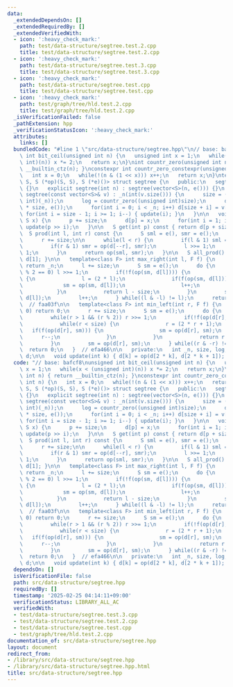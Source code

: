```yaml
---
data:
  _extendedDependsOn: []
  _extendedRequiredBy: []
  _extendedVerifiedWith:
  - icon: ':heavy_check_mark:'
    path: test/data-structure/segtree.test.2.cpp
    title: test/data-structure/segtree.test.2.cpp
  - icon: ':heavy_check_mark:'
    path: test/data-structure/segtree.test.3.cpp
    title: test/data-structure/segtree.test.3.cpp
  - icon: ':heavy_check_mark:'
    path: test/data-structure/segtree.test.cpp
    title: test/data-structure/segtree.test.cpp
  - icon: ':heavy_check_mark:'
    path: test/graph/tree/hld.test.2.cpp
    title: test/graph/tree/hld.test.2.cpp
  _isVerificationFailed: false
  _pathExtension: hpp
  _verificationStatusIcon: ':heavy_check_mark:'
  attributes:
    links: []
  bundledCode: "#line 1 \"src/data-structure/segtree.hpp\"\n// base: bafcf8\nunsigned\
    \ int bit_ceil(unsigned int n) {\n   unsigned int x = 1;\n   while(x < (unsigned\
    \ int)(n)) x *= 2;\n   return x;\n}\nint countr_zero(unsigned int n) { return\
    \ __builtin_ctz(n); }\nconstexpr int countr_zero_constexpr(unsigned int n) {\n\
    \   int x = 0;\n   while(!(n & (1 << x))) x++;\n   return x;\n}\ntemplate<class\
    \ S, S (*op)(S, S), S (*e)()> struct segtree {\n   public:\n   segtree() : segtree(0)\
    \ {}\n   explicit segtree(int n) : segtree(vector<S>(n, e())) {}\n   explicit\
    \ segtree(const vector<S>& v) : _n(int(v.size())) {\n      size = (int)bit_ceil((unsigned\
    \ int)(_n));\n      log = countr_zero((unsigned int)size);\n      d = vector<S>(2\
    \ * size, e());\n      for(int i = 0; i < _n; i++) d[size + i] = v[i];\n     \
    \ for(int i = size - 1; i >= 1; i--) { update(i); }\n   }\n\n   void set(int p,\
    \ S x) {\n      p += size;\n      d[p] = x;\n      for(int i = 1; i <= log; i++)\
    \ update(p >> i);\n   }\n\n   S get(int p) const { return d[p + size]; }\n\n \
    \  S prod(int l, int r) const {\n      S sml = e(), smr = e();\n      l += size;\n\
    \      r += size;\n\n      while(l < r) {\n         if(l & 1) sml = op(sml, d[l++]);\n\
    \         if(r & 1) smr = op(d[--r], smr);\n         l >>= 1;\n         r >>=\
    \ 1;\n      }\n      return op(sml, smr);\n   }\n\n   S all_prod() const { return\
    \ d[1]; }\n\n   template<class F> int max_right(int l, F f) {\n      if(l == _n)\
    \ return _n;\n      l += size;\n      S sm = e();\n      do {\n         while(l\
    \ % 2 == 0) l >>= 1;\n         if(!f(op(sm, d[l]))) {\n            while(l < size)\
    \ {\n               l = (2 * l);\n               if(f(op(sm, d[l]))) {\n     \
    \             sm = op(sm, d[l]);\n                  l++;\n               }\n \
    \           }\n            return l - size;\n         }\n         sm = op(sm,\
    \ d[l]);\n         l++;\n      } while((l & -l) != l);\n      return _n;\n   }\
    \  // faa03f\n\n   template<class F> int min_left(int r, F f) {\n      if(r ==\
    \ 0) return 0;\n      r += size;\n      S sm = e();\n      do {\n         r--;\n\
    \         while(r > 1 && (r % 2)) r >>= 1;\n         if(!f(op(d[r], sm))) {\n\
    \            while(r < size) {\n               r = (2 * r + 1);\n            \
    \   if(f(op(d[r], sm))) {\n                  sm = op(d[r], sm);\n            \
    \      r--;\n               }\n            }\n            return r + 1 - size;\n\
    \         }\n         sm = op(d[r], sm);\n      } while((r & -r) != r);\n    \
    \  return 0;\n   }  // efa466\n\n   private:\n   int _n, size, log;\n   vector<S>\
    \ d;\n\n   void update(int k) { d[k] = op(d[2 * k], d[2 * k + 1]); }\n};\n"
  code: "// base: bafcf8\nunsigned int bit_ceil(unsigned int n) {\n   unsigned int\
    \ x = 1;\n   while(x < (unsigned int)(n)) x *= 2;\n   return x;\n}\nint countr_zero(unsigned\
    \ int n) { return __builtin_ctz(n); }\nconstexpr int countr_zero_constexpr(unsigned\
    \ int n) {\n   int x = 0;\n   while(!(n & (1 << x))) x++;\n   return x;\n}\ntemplate<class\
    \ S, S (*op)(S, S), S (*e)()> struct segtree {\n   public:\n   segtree() : segtree(0)\
    \ {}\n   explicit segtree(int n) : segtree(vector<S>(n, e())) {}\n   explicit\
    \ segtree(const vector<S>& v) : _n(int(v.size())) {\n      size = (int)bit_ceil((unsigned\
    \ int)(_n));\n      log = countr_zero((unsigned int)size);\n      d = vector<S>(2\
    \ * size, e());\n      for(int i = 0; i < _n; i++) d[size + i] = v[i];\n     \
    \ for(int i = size - 1; i >= 1; i--) { update(i); }\n   }\n\n   void set(int p,\
    \ S x) {\n      p += size;\n      d[p] = x;\n      for(int i = 1; i <= log; i++)\
    \ update(p >> i);\n   }\n\n   S get(int p) const { return d[p + size]; }\n\n \
    \  S prod(int l, int r) const {\n      S sml = e(), smr = e();\n      l += size;\n\
    \      r += size;\n\n      while(l < r) {\n         if(l & 1) sml = op(sml, d[l++]);\n\
    \         if(r & 1) smr = op(d[--r], smr);\n         l >>= 1;\n         r >>=\
    \ 1;\n      }\n      return op(sml, smr);\n   }\n\n   S all_prod() const { return\
    \ d[1]; }\n\n   template<class F> int max_right(int l, F f) {\n      if(l == _n)\
    \ return _n;\n      l += size;\n      S sm = e();\n      do {\n         while(l\
    \ % 2 == 0) l >>= 1;\n         if(!f(op(sm, d[l]))) {\n            while(l < size)\
    \ {\n               l = (2 * l);\n               if(f(op(sm, d[l]))) {\n     \
    \             sm = op(sm, d[l]);\n                  l++;\n               }\n \
    \           }\n            return l - size;\n         }\n         sm = op(sm,\
    \ d[l]);\n         l++;\n      } while((l & -l) != l);\n      return _n;\n   }\
    \  // faa03f\n\n   template<class F> int min_left(int r, F f) {\n      if(r ==\
    \ 0) return 0;\n      r += size;\n      S sm = e();\n      do {\n         r--;\n\
    \         while(r > 1 && (r % 2)) r >>= 1;\n         if(!f(op(d[r], sm))) {\n\
    \            while(r < size) {\n               r = (2 * r + 1);\n            \
    \   if(f(op(d[r], sm))) {\n                  sm = op(d[r], sm);\n            \
    \      r--;\n               }\n            }\n            return r + 1 - size;\n\
    \         }\n         sm = op(d[r], sm);\n      } while((r & -r) != r);\n    \
    \  return 0;\n   }  // efa466\n\n   private:\n   int _n, size, log;\n   vector<S>\
    \ d;\n\n   void update(int k) { d[k] = op(d[2 * k], d[2 * k + 1]); }\n};"
  dependsOn: []
  isVerificationFile: false
  path: src/data-structure/segtree.hpp
  requiredBy: []
  timestamp: '2025-02-25 04:14:11+09:00'
  verificationStatus: LIBRARY_ALL_AC
  verifiedWith:
  - test/data-structure/segtree.test.3.cpp
  - test/data-structure/segtree.test.2.cpp
  - test/data-structure/segtree.test.cpp
  - test/graph/tree/hld.test.2.cpp
documentation_of: src/data-structure/segtree.hpp
layout: document
redirect_from:
- /library/src/data-structure/segtree.hpp
- /library/src/data-structure/segtree.hpp.html
title: src/data-structure/segtree.hpp
---
```

